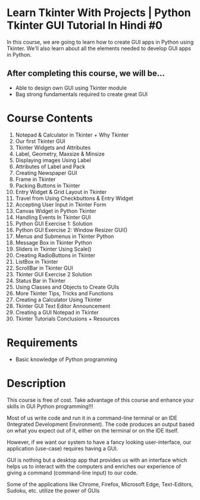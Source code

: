 # Learn Tkinter With Projects | Python Tkinter GUI Tutorial In Hindi #0
In this course, we are going to learn how to create GUI apps in Python using Tkinter. We'll also learn about all the elements needed to develop GUI apps in Python.

## After completing this course, we will be...
- Able to design own GUI using Tkinter module
- Bag strong fundamentals required to create great GUI

# Course Contents
1. Notepad & Calculator in Tkinter + Why Tkinter
2. Our first Tkinter GUI
3. Tkinter Widgets and Attributes
4. Label, Geometry, Maxsize & Minsize
5. Displaying images Using Label
6. Attributes of Label and Pack
7. Creating Newspaper GUI
8. Frame in Tkinter
9. Packing Buttons in Tkinter
10. Entry Widget & Grid Layout in Tkinter
11. Travel from Using Checkbuttons & Entry Widget
12. Accepting User Input in Tkinter Form
13. Canvas Widget in Python Tkinter
14. Handling Events In Tkinter GUI
15. Python GUI Exercise 1: Solution
16. Python GUI Exercise 2: Window Resizer GUI()
17. Menus and Submenus in Tkinter Python
18. Message Box in Tkinter Python
19. Sliders in Tkinter Using Scale()
20. Creating RadioButtons in Tkinter
21. ListBox in Tkinter
22. ScrollBar in Tkinter GUI
23. Tkinter GUI Exercise 2 Solution
24. Status Bar in Tkinter
25. Using Classes and Objects to Create GUIs
26. More Tkinter Tips, Tricks and Functions
27. Creating a Calculator Using Tkinter
28. Tkinter GUI Text Editor Announcement
29. Creating a GUI Notepad in Tkinter
30. Tkinter Tutorials Conclusions + Resources

# Requirements
- Basic knowledge of Python programming

# Description
This course is free of cost. Take advantage of this course and enhance your skills in GUI Python programming!!!

Most of us write code and run it in a command-line terminal or an IDE (Integrated Development Environment). The code produces an output based on what you expect out of it, either on the terminal or on the IDE itself. 

However, if we want our system to have a fancy looking user-interface, our application (use-case) requires having a GUI. 

GUI is nothing but a desktop app that provides us with an interface which helps us to interact with the computers and enriches our experience of giving a command (command-line input) to our code. 

Some of the applications like Chrome, Firefox, Microsoft Edge, Text-Editors, Sudoku, etc. utilize the power of GUIs
